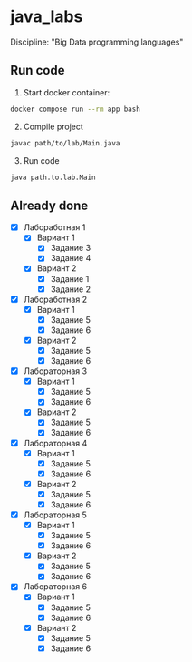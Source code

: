 # java_labs
Discipline: "Big Data programming languages"

## Run code
1. Start docker container:
```bash
docker compose run --rm app bash
```
2. Compile project
```bash
javac path/to/lab/Main.java
```
3. Run code
```bash
java path.to.lab.Main
```

## Already done
- [x] Лабоработная 1
  - [x] Вариант 1
    - [x] Задание 3
    - [x] Задание 4
  - [x] Вариант 2
    - [x] Задание 1
    - [x] Задание 2

- [x] Лабоработная 2
  - [x] Вариант 1
    - [x] Задание 5
    - [x] Задание 6
  - [x] Вариант 2
    - [x] Задание 5
    - [x] Задание 6

- [x] Лабораторная 3
  - [x] Вариант 1
    - [x] Задание 5
    - [x] Задание 6
  - [x] Вариант 2
    - [x] Задание 5
    - [x] Задание 6

- [x] Лабораторная 4
  - [x] Вариант 1
    - [x] Задание 5
    - [x] Задание 6
  - [x] Вариант 2
    - [x] Задание 5
    - [x] Задание 6

- [x] Лабораторная 5
  - [x] Вариант 1
    - [x] Задание 5
    - [x] Задание 6
  - [x] Вариант 2
    - [x] Задание 5
    - [x] Задание 6

- [x] Лабораторная 6
  - [x] Вариант 1
    - [x] Задание 5
    - [x] Задание 6
  - [x] Вариант 2
    - [x] Задание 5
    - [x] Задание 6
